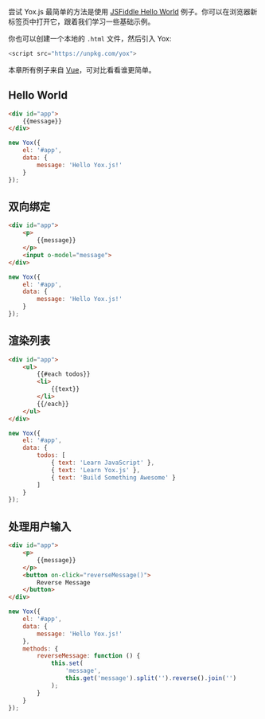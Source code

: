 尝试 Yox.js 最简单的方法是使用 [JSFiddle Hello World]() 例子。你可以在浏览器新标签页中打开它，跟着我们学习一些基础示例。

你也可以创建一个本地的 `.html` 文件，然后引入 Yox:

```javascript
<script src="https://unpkg.com/yox">
```

本章所有例子来自 [Vue](http://cn.vuejs.org/guide/)，可对比看看谁更简单。

## Hello World

```html
<div id="app">
    {{message}}
</div>
```

```javascript
new Yox({
    el: '#app', 
    data: { 
        message: 'Hello Yox.js!'
    }
});
```

## 双向绑定

```html
<div id="app">
    <p>
        {{message}}
    </p>
    <input o-model="message">
</div>
```

```javascript
new Yox({
    el: '#app', 
    data: { 
        message: 'Hello Yox.js!'
    }
});
```

## 渲染列表

```html
<div id="app">
    <ul>
        {{#each todos}}        
        <li>
            {{text}}
        </li>
        {{/each}}
    </ul>
</div>
```

```javascript
new Yox({ 
    el: '#app', 
    data: { 
        todos: [ 
            { text: 'Learn JavaScript' }, 
            { text: 'Learn Yox.js' }, 
            { text: 'Build Something Awesome' } 
        ]
    }
});
```

## 处理用户输入

```html
<div id="app">
    <p>
        {{message}}
    </p>
    <button on-click="reverseMessage()">
        Reverse Message
    </button>
</div>
```

```javascript
new Yox({ 
    el: '#app', 
    data: { 
        message: 'Hello Yox.js!'
    },
    methods: {
        reverseMessage: function () {
            this.set(
                'message',
                this.get('message').split('').reverse().join('')
            );
        }
    }
});
```

